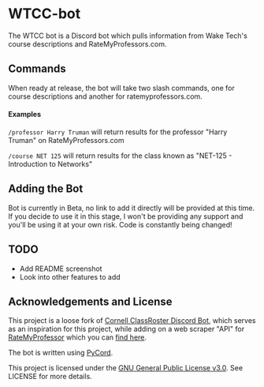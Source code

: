 # WTCC-bot

The WTCC bot is a Discord bot which pulls information from Wake Tech's course descriptions and RateMyProfessors.com.

## Commands

When ready at release, the bot will take two slash commands, one for course descriptions and another for ratemyprofessors.com.

#### Examples

`/professor Harry Truman` will return results for the professor "Harry Truman" on RateMyProfessors.com 

`/course NET 125` will return results for the class known as "NET-125 - Introduction to Networks"

## Adding the Bot

Bot is currently in Beta, no link to add it directly will be provided at this time. If you decide to use it in this stage, I won't be providing any support and you'll be using it at your own risk. Code is constantly being changed!

## TODO

- Add README screenshot
- Look into other features to add

## Acknowledgements and License

This project is a loose fork of [Cornell ClassRoster Discord Bot](https://github.com/aw632/cornellclassrosterbot_pub), which serves as an inspiration for this project, while adding on a web scraper "API" for [RateMyProfessor](ratemyprofessors.com/) which you can [find here](https://github.com/Nobelz/RateMyProfessorAPI/).

The bot is written using [PyCord](https://github.com/Pycord-Development/pycord).

This project is licensed under the [GNU General Public License v3.0](https://www.gnu.org/licenses/gpl-3.0.en.html). See LICENSE for more details.